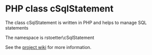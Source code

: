 # PHP class cSqlStatement

The class cSqlStatement is written in PHP and helps to manage SQL statements

The namespace is rstoetter\\cSqlStatement

See the [project wiki](https://github.com/rstoetter/cSqlStatement/wiki) for more information.

